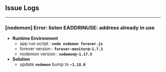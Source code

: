 ## Issue Logs

-----

### [nodemon] Error: listen EADDRINUSE: address already in use
+   **Runtime Environment**
    +   app run script : **`node nodemon forever.js`**
    +   forever version : **`forever-monitor@~1.7.1`**
    +   nodemon version : **`nodemon@~1.17.5`**
+   **Solution**
    +   update **`nodemon`** bump to **`~1.18.0`**